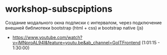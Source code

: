 # workshop-subscpiptions

Создание модального окна подписки с интервалом, через подключение внешней библиотеки bootstrap (html + css) и bootstrap native (js)

- https://www.youtube.com/watch?v=jMNproAL94I&feature=youtu.be&ab_channel=GoITFrontend (1:01:15 - 1:30:00)
